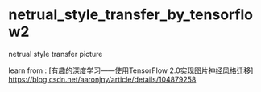 # netrual_style_transfer_by_tensorflow2
netrual style transfer picture

learn from :
[有趣的深度学习——使用TensorFlow 2.0实现图片神经风格迁移] https://blog.csdn.net/aaronjny/article/details/104879258
